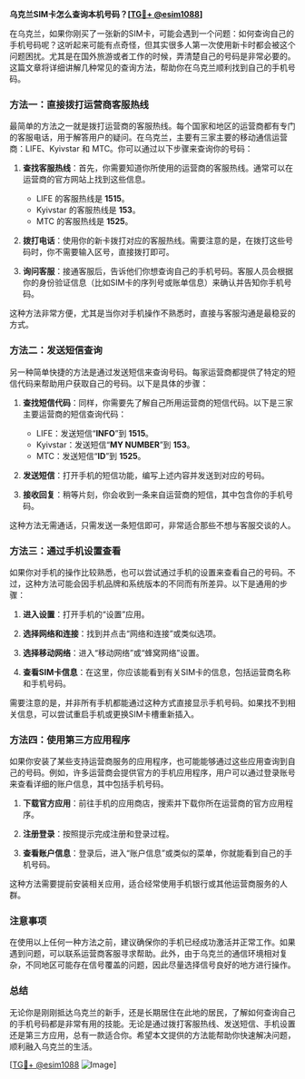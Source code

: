 **乌克兰SIM卡怎么查询本机号码？[[TG💪+ @esim1088](https://t.me/s/esim1088)]**

在乌克兰，如果你刚买了一张新的SIM卡，可能会遇到一个问题：如何查询自己的手机号码呢？这听起来可能有点奇怪，但其实很多人第一次使用新卡时都会被这个问题困扰。尤其是在国外旅游或者工作的时候，弄清楚自己的号码是非常必要的。这篇文章将详细讲解几种常见的查询方法，帮助你在乌克兰顺利找到自己的手机号码。

### 方法一：直接拨打运营商客服热线

最简单的方法之一就是拨打运营商的客服热线。每个国家和地区的运营商都有专门的客服电话，用于解答用户的疑问。在乌克兰，主要有三家主要的移动通信运营商：LIFE、Kyivstar 和 MTC。你可以通过以下步骤来查询你的号码：

1. **查找客服热线**：首先，你需要知道你所使用的运营商的客服热线。通常可以在运营商的官方网站上找到这些信息。
   
   - LIFE 的客服热线是 **1515**。
   - Kyivstar 的客服热线是 **153**。
   - MTC 的客服热线是 **1525**。

2. **拨打电话**：使用你的新卡拨打对应的客服热线。需要注意的是，在拨打这些号码时，你不需要输入区号，直接拨打即可。

3. **询问客服**：接通客服后，告诉他们你想查询自己的手机号码。客服人员会根据你的身份验证信息（比如SIM卡的序列号或账单信息）来确认并告知你手机号码。

这种方法非常方便，尤其是当你对手机操作不熟悉时，直接与客服沟通是最稳妥的方式。

### 方法二：发送短信查询

另一种简单快捷的方法是通过发送短信来查询号码。每家运营商都提供了特定的短信代码来帮助用户获取自己的号码。以下是具体的步骤：

1. **查找短信代码**：同样，你需要先了解自己所用运营商的短信代码。以下是三家主要运营商的短信查询代码：
   
   - LIFE：发送短信“**INFO**”到 **1515**。
   - Kyivstar：发送短信“**MY NUMBER**”到 **153**。
   - MTC：发送短信“**ID**”到 **1525**。

2. **发送短信**：打开手机的短信功能，编写上述内容并发送到对应的号码。

3. **接收回复**：稍等片刻，你会收到一条来自运营商的短信，其中包含你的手机号码。

这种方法无需通话，只需发送一条短信即可，非常适合那些不想与客服交谈的人。

### 方法三：通过手机设置查看

如果你对手机的操作比较熟悉，也可以尝试通过手机的设置来查看自己的号码。不过，这种方法可能会因手机品牌和系统版本的不同而有所差异。以下是通用的步骤：

1. **进入设置**：打开手机的“设置”应用。

2. **选择网络和连接**：找到并点击“网络和连接”或类似选项。

3. **选择移动网络**：进入“移动网络”或“蜂窝网络”设置。

4. **查看SIM卡信息**：在这里，你应该能看到有关SIM卡的信息，包括运营商名称和手机号码。

需要注意的是，并非所有手机都能通过这种方式直接显示手机号码。如果找不到相关信息，可以尝试重启手机或更换SIM卡槽重新插入。

### 方法四：使用第三方应用程序

如果你安装了某些支持运营商服务的应用程序，也可能能够通过这些应用查询到自己的号码。例如，许多运营商会提供官方的手机应用程序，用户可以通过登录账号来查看详细的账户信息，其中包括手机号码。

1. **下载官方应用**：前往手机的应用商店，搜索并下载你所在运营商的官方应用程序。

2. **注册登录**：按照提示完成注册和登录过程。

3. **查看账户信息**：登录后，进入“账户信息”或类似的菜单，你就能看到自己的手机号码。

这种方法需要提前安装相关应用，适合经常使用手机银行或其他运营商服务的人群。

### 注意事项

在使用以上任何一种方法之前，建议确保你的手机已经成功激活并正常工作。如果遇到问题，可以联系运营商客服寻求帮助。此外，由于乌克兰的通信环境相对复杂，不同地区可能存在信号覆盖的问题，因此尽量选择信号良好的地方进行操作。

### 总结

无论你是刚刚抵达乌克兰的新手，还是长期居住在此地的居民，了解如何查询自己的手机号码都是非常有用的技能。无论是通过拨打客服热线、发送短信、手机设置还是第三方应用，总有一款适合你。希望本文提供的方法能帮助你快速解决问题，顺利融入乌克兰的生活。

[[TG💪+ @esim1088](https://t.me/s/esim1088) ![Image](https://i.postimg.cc/4NQfJmqS/Snipaste-2025-05-13-00-14-12.png)]